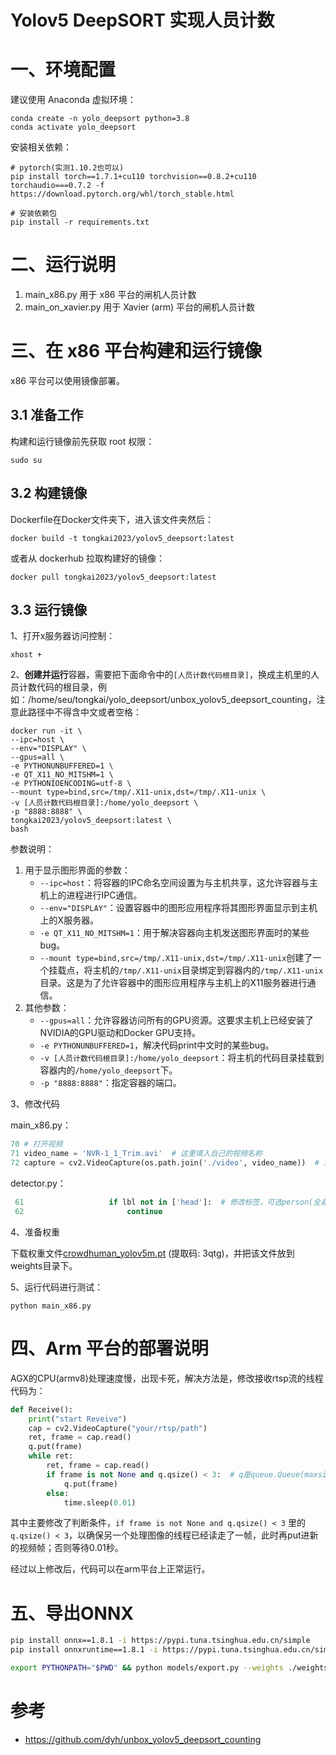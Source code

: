 # Yolov5 DeepSORT 实现人员计数


# 一、环境配置

建议使用 Anaconda 虚拟环境：

```shell
conda create -n yolo_deepsort python=3.8 
conda activate yolo_deepsort
```

安装相关依赖：

```shell
# pytorch(实测1.10.2也可以)
pip install torch==1.7.1+cu110 torchvision==0.8.2+cu110 torchaudio===0.7.2 -f https://download.pytorch.org/whl/torch_stable.html

# 安装依赖包
pip install -r requirements.txt
```

# 二、运行说明

1. main_x86.py 用于 x86 平台的闸机人员计数
2. main_on_xavier.py 用于 Xavier (arm) 平台的闸机人员计数

# 三、在 x86 平台构建和运行镜像

x86 平台可以使用镜像部署。

## 3.1 准备工作

构建和运行镜像前先获取 root 权限：

```shell
sudo su
```
## 3.2 构建镜像

Dockerfile在Docker文件夹下，进入该文件夹然后：
```shell
docker build -t tongkai2023/yolov5_deepsort:latest
```
或者从 dockerhub 拉取构建好的镜像：
```shell
docker pull tongkai2023/yolov5_deepsort:latest
```
## 3.3 运行镜像

1、打开x服务器访问控制：

```shell
xhost +
```
2、**创建并运行**容器，需要把下面命令中的`[人员计数代码根目录]`，换成主机里的人员计数代码的根目录，例如：/home/seu/tongkai/yolo_deepsort/unbox_yolov5_deepsort_counting，注意此路径中不得含中文或者空格：

```shell
docker run -it \
--ipc=host \
--env="DISPLAY" \
--gpus=all \
-e PYTHONUNBUFFERED=1 \
-e QT_X11_NO_MITSHM=1 \
-e PYTHONIOENCODING=utf-8 \
--mount type=bind,src=/tmp/.X11-unix,dst=/tmp/.X11-unix \
-v [人员计数代码根目录]:/home/yolo_deepsort \
-p "8888:8888" \
tongkai2023/yolov5_deepsort:latest \
bash
```
参数说明：
1. 用于显示图形界面的参数：
	- `--ipc=host`：将容器的IPC命名空间设置为与主机共享，这允许容器与主机上的进程进行IPC通信。
	- `--env="DISPLAY"`：设置容器中的图形应用程序将其图形界面显示到主机上的X服务器。
	- `-e QT_X11_NO_MITSHM=1`：用于解决容器向主机发送图形界面时的某些bug。
	- `--mount type=bind,src=/tmp/.X11-unix,dst=/tmp/.X11-unix`创建了一个挂载点，将主机的`/tmp/.X11-unix`目录绑定到容器内的`/tmp/.X11-unix`目录。这是为了允许容器中的图形应用程序与主机上的X11服务器进行通信。
2. 其他参数：
	- `--gpus=all`：允许容器访问所有的GPU资源。这要求主机上已经安装了NVIDIA的GPU驱动和Docker GPU支持。
	- `-e PYTHONUNBUFFERED=1`，解决代码print中文时的某些bug。
	- `-v [人员计数代码根目录]:/home/yolo_deepsort`：将主机的代码目录挂载到容器内的`/home/yolo_deepsort`下。
	- `-p "8888:8888"`：指定容器的端口。

3、修改代码

main_x86.py：

```python
70 # 打开视频
71 video_name = 'NVR-1_1_Trim.avi'  # 这里填入自己的视频名称
72 capture = cv2.VideoCapture(os.path.join('./video', video_name))  # 这里填入视频的文件夹位置
```

detector.py：

```python
 61                   if lbl not in ['head']:  # 修改标签，可选person(全身), head(头部)
 62                       continue
```

4、准备权重

下载权重文件[crowdhuman_yolov5m.pt](https://pan.baidu.com/s/1JB2JBQM8_iPq936xAKdQPg?pwd=3qtg) (提取码: 3qtg)，并把该文件放到 weights目录下。

5、运行代码进行测试：

```shell
python main_x86.py
```

# 四、Arm 平台的部署说明

AGX的CPU(armv8)处理速度慢，出现卡死，解决方法是，修改接收rtsp流的线程代码为：
```python
def Receive():
    print("start Reveive")
    cap = cv2.VideoCapture("your/rtsp/path")
    ret, frame = cap.read()
    q.put(frame)
    while ret:
        ret, frame = cap.read()
        if frame is not None and q.qsize() < 3:  # q是queue.Queue(maxsize=3)，如果队列长度小于三，说明另一个线程读取完毕
            q.put(frame)
        else:
            time.sleep(0.01)
```

其中主要修改了判断条件，`if frame is not None and q.qsize() < 3` 里的 `q.qsize() < 3`，以确保另一个处理图像的线程已经读走了一帧，此时再put进新的视频帧；否则等待0.01秒。

经过以上修改后，代码可以在arm平台上正常运行。



# 五、导出ONNX

```bash
pip install onnx==1.8.1 -i https://pypi.tuna.tsinghua.edu.cn/simple
pip install onnxruntime==1.8.1 -i https://pypi.tuna.tsinghua.edu.cn/simple

export PYTHONPATH="$PWD" && python models/export.py --weights ./weights/crowdhuman_yolov5m.pt --img 640 --batch 1
```

# 参考
- https://github.com/dyh/unbox_yolov5_deepsort_counting